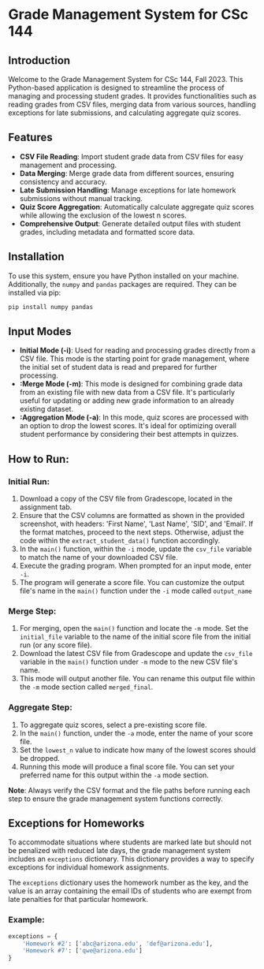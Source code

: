 # Grade Management System for CSc 144

## Introduction
Welcome to the Grade Management System for CSc 144, Fall 2023. This Python-based application is designed to streamline the process of managing and processing student grades. It provides functionalities such as reading grades from CSV files, merging data from various sources, handling exceptions for late submissions, and calculating aggregate quiz scores.

## Features
- **CSV File Reading**: Import student grade data from CSV files for easy management and processing.
- **Data Merging**: Merge grade data from different sources, ensuring consistency and accuracy.
- **Late Submission Handling**: Manage exceptions for late homework submissions without manual tracking.
- **Quiz Score Aggregation**: Automatically calculate aggregate quiz scores while allowing the exclusion of the lowest n scores.
- **Comprehensive Output**: Generate detailed output files with student grades, including metadata and formatted score data.

## Installation
To use this system, ensure you have Python installed on your machine. Additionally, the `numpy` and `pandas` packages are required. They can be installed via pip:
```bash
pip install numpy pandas
```

## Input Modes

- **Initial Mode (-i)**: Used for reading and processing grades directly from a CSV file. This mode is the starting point for grade management, where the initial set of student data is read and prepared for further processing.
- **:Merge Mode (-m)**: This mode is designed for combining grade data from an existing file with new data from a CSV file. It's particularly useful for updating or adding new grade information to an already existing dataset.
- **:Aggregation Mode (-a)**: In this mode, quiz scores are processed with an option to drop the lowest scores. It's ideal for optimizing overall student performance by considering their best attempts in quizzes.


## How to Run:

### Initial Run:
1. Download a copy of the CSV file from Gradescope, located in the assignment tab.
2. Ensure that the CSV columns are formatted as shown in the provided screenshot, with headers: 'First Name', 'Last Name', 'SID', and 'Email'. If the format matches, proceed to the next steps. Otherwise, adjust the code within the `extract_student_data()` function accordingly.
3. In the `main()` function, within the `-i` mode, update the `csv_file` variable to match the name of your downloaded CSV file.
4. Execute the grading program. When prompted for an input mode, enter `-i`.
5. The program will generate a score file. You can customize the output file's name in the `main()` function under the `-i` mode called `output_name`

### Merge Step:
1. For merging, open the `main()` function and locate the `-m` mode. Set the `initial_file` variable to the name of the initial score file from the initial run (or any score file).
2. Download the latest CSV file from Gradescope and update the `csv_file` variable in the `main()` function under `-m` mode to the new CSV file's name.
3. This mode will output another file. You can rename this output file within the `-m` mode section called `merged_final`.

### Aggregate Step:
1. To aggregate quiz scores, select a pre-existing score file.
2. In the `main()` function, under the `-a` mode, enter the name of your score file.
3. Set the `lowest_n` value to indicate how many of the lowest scores should be dropped.
4. Running this mode will produce a final score file. You can set your preferred name for this output within the `-a` mode section.

**Note**: Always verify the CSV format and the file paths before running each step to ensure the grade management system functions correctly.

## Exceptions for Homeworks
To accommodate situations where students are marked late but should not be penalized with reduced late days, the grade management system includes an `exceptions` dictionary. This dictionary provides a way to specify exceptions for individual homework assignments.

The `exceptions` dictionary uses the homework number as the key, and the value is an array containing the email IDs of students who are exempt from late penalties for that particular homework.

### Example:
```python
exceptions = {
    'Homework #2': ['abc@arizona.edu', 'def@arizona.edu'],
    'Homework #7': ['qwe@arizona.edu']
}


